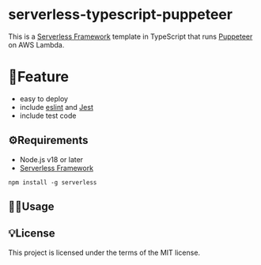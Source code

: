 # serverless-typescript-puppeteer

This is a [Serverless Framework](https://www.serverless.com/) template in TypeScript that runs [Puppeteer](https://pptr.dev/) on AWS Lambda.

# :rocket:Feature
- easy to deploy
- include [eslint](https://eslint.org/) and [Jest](https://jestjs.io/)
- include test code

## :gear:Requirements

- Node.js v18 or later
- [Serverless Framework](https://www.serverless.com/)

```
npm install -g serverless
```

## :technologist:Usage


## :bulb:License
This project is licensed under the terms of the MIT license.